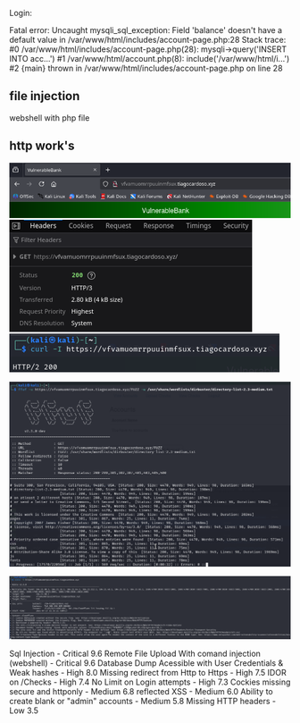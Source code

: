 Login:

 Fatal error: Uncaught mysqli_sql_exception: Field 'balance' doesn't have a default value in /var/www/html/includes/account-page.php:28 Stack trace: #0 /var/www/html/includes/account-page.php(28): mysqli->query('INSERT INTO acc...') #1 /var/www/html/account.php(8): include('/var/www/html/i...') #2 {main} thrown in /var/www/html/includes/account-page.php on line 28

## file injection
webshell with php file

## http work's
![](http.png)
![](http%20v2.png)
![](http%20v3.png)


![](Progress.png)

![](nikto.png)


Sql Injection - Critical 9.6 
Remote File Upload With comand injection (webshell) - Critical 9.6 
Database Dump Acessible with User Credentials & Weak hashes - High 8.0 
Missing redirect from Http to Https - High 7.5 
IDOR on /Checks - High 7.4 
No Limit on Login attempts - High 7.3 
Cockies missing secure and httponly - Medium 6.8 
reflected XSS - Medium 6.0 
Ability to create blank or "admin" accounts - Medium 5.8 
Missing HTTP headers - Low 3.5